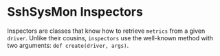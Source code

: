 # SshSysMon Inspectors

Inspectors are classes that know how to retrieve `metrics` from a given `driver`.  Unlike
their cousins, `inspectors` use the well-known method with two arguments: `def create(driver, args)`.